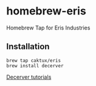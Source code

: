 # homebrew-eris
Homebrew Tap for Eris Industries

## Installation

```
brew tap caktux/eris
brew install decerver
```

[Decerver tutorials](https://decerver.io/tutorials/)
